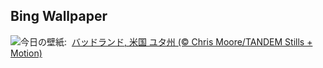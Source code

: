 ## Bing Wallpaper
![](https://www.bing.com/th?id=OHR.UtahBadlands_JA-JP2147654788_UHD.jpg&w=1000)今日の壁紙: &nbsp;[バッドランド, 米国 ユタ州 (© Chris Moore/TANDEM Stills + Motion)](https://www.bing.com/th?id=OHR.UtahBadlands_JA-JP2147654788_UHD.jpg)
<br><br/>
